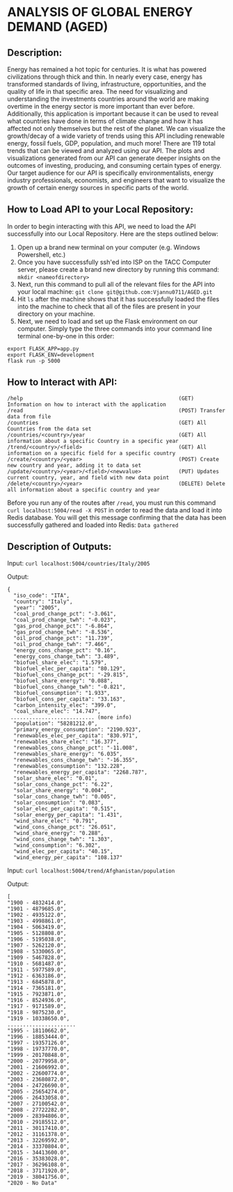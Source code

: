 # ANALYSIS OF GLOBAL ENERGY DEMAND (AGED)

## Description:
Energy has remained a hot topic for centuries. It is what has powered civilizations through thick and thin. In nearly every case, energy has transformed standards of living, infrastructure, opportunities, and the quality of life in that specific area. The need for visualizing and understanding the investments countries around the world are making overtime in the energy sector is more important than ever before. Additionally, this application is important because it can be used to reveal what countries have done in terms of climate change and how it has affected not only themselves but the rest of the planet. We can visualize the growth/decay of a wide variety of trends using this API including renewable energy, fossil fuels, GDP, population, and much more! There are 119 total trends that can be viewed and analyzed using our API. The plots and visualizations generated from our API can generate deeper insights on the outcomes of investing, producing, and consuming certain types of energy. Our target audience for our API is specifically environmentalists, energy industry professionals, economists, and engineers that want to visualize the growth of certain energy sources in specific parts of the world.

## How to Load API to your Local Repository:
In order to begin interacting with this API, we need to load the API successfully into our Local Repository. Here are the steps outlined below:
1) Open up a brand new terminal on your computer (e.g. Windows Powershell, etc.)
2) Once you have successfully ssh'ed into ISP on the TACC Computer server, please create a brand new directory by running this command: `mkdir <nameofdirectory>`
3) Next, run this command to pull all of the relevant files for the API into your local machine: `git clone git@github.com:Vjannu0711/AGED.git`
4) Hit `ls` after the machine shows that it has successfully loaded the files into the machine to check that all of the files are present in your directory on your machine.
5) Next, we need to load and set up the Flask environment on our computer. Simply type the three commands into your command line terminal one-by-one in this order:
```
export FLASK_APP=app.py
export FLASK_ENV=development
flask run -p 5000
```

## How to Interact with API:
```
/help                                                  (GET) Information on how to interact with the application
/read                                                  (POST) Transfer data from file
/countries                                             (GET) All Countries from the data set
/countries/<country>/year                              (GET) All information about a specific Country in a specific year
/trend/<country>/<field>                               (GET) All information on a specific field for a specific country
/create/<country>/<year>                               (POST) Create new country and year, adding it to data set
/update/<country>/<year>/<field>/<newvalue>            (PUT) Updates current country, year, and field with new data point
/delete/<country>/<year>                               (DELETE) Delete all information about a specific country and year
```

Before you run any of the routes after `/read`, you must run this command `curl localhost:5004/read -X POST` in order to read the data and load it into Redis database.
You will get this message confirming that the data has been successfully gathered and loaded into Redis: `Data gathered`

## Description of Outputs:

Input: `curl localhost:5004/countries/Italy/2005`

Output:
```
{
  "iso_code": "ITA",
  "country": "Italy",
  "year": "2005",
  "coal_prod_change_pct": "-3.061",
  "coal_prod_change_twh": "-0.023",
  "gas_prod_change_pct": "-6.864",
  "gas_prod_change_twh": "-8.536",
  "oil_prod_change_pct": "11.739",
  "oil_prod_change_twh": "7.466",
  "energy_cons_change_pct": "0.16",
  "energy_cons_change_twh": "3.489",
  "biofuel_share_elec": "1.579",
  "biofuel_elec_per_capita": "80.129",
  "biofuel_cons_change_pct": "-29.815",
  "biofuel_share_energy": "0.088",
  "biofuel_cons_change_twh": "-0.821",
  "biofuel_consumption": "1.933",
  "biofuel_cons_per_capita": "33.163",
  "carbon_intensity_elec": "399.0",
  "coal_share_elec": "14.747",
 ........................... (more info)
  "population": "58281212.0",
  "primary_energy_consumption": "2190.923",
  "renewables_elec_per_capita": "830.971",
  "renewables_share_elec": "16.377",
  "renewables_cons_change_pct": "-11.008",
  "renewables_share_energy": "6.035",
  "renewables_cons_change_twh": "-16.355",
  "renewables_consumption": "132.228",
  "renewables_energy_per_capita": "2268.787",
  "solar_share_elec": "0.01",
  "solar_cons_change_pct": "6.22",
  "solar_share_energy": "0.004",
  "solar_cons_change_twh": "0.005",
  "solar_consumption": "0.083",
  "solar_elec_per_capita": "0.515",
  "solar_energy_per_capita": "1.431",
  "wind_share_elec": "0.791",
  "wind_cons_change_pct": "26.051",
  "wind_share_energy": "0.288",
  "wind_cons_change_twh": "1.303",
  "wind_consumption": "6.302",
  "wind_elec_per_capita": "40.15",
  "wind_energy_per_capita": "108.137"
  ```
  
  Input: `curl localhost:5004/trend/Afghanistan/population`
  
  Output:
  ```
  [
  "1900 - 4832414.0",
  "1901 - 4879685.0",
  "1902 - 4935122.0",
  "1903 - 4998861.0",
  "1904 - 5063419.0",
  "1905 - 5128808.0",
  "1906 - 5195038.0",
  "1907 - 5262120.0",
  "1908 - 5330065.0",
  "1909 - 5467828.0",
  "1910 - 5681487.0",
  "1911 - 5977589.0",
  "1912 - 6363186.0",
  "1913 - 6845878.0",
  "1914 - 7365181.0",
  "1915 - 7923871.0",
  "1916 - 8524936.0",
  "1917 - 9171589.0",
  "1918 - 9875230.0",
  "1919 - 10338650.0",
......................
  "1995 - 18110662.0",
  "1996 - 18853444.0",
  "1997 - 19357126.0",
  "1998 - 19737770.0",
  "1999 - 20170848.0",
  "2000 - 20779958.0",
  "2001 - 21606992.0",
  "2002 - 22600774.0",
  "2003 - 23680872.0",
  "2004 - 24726690.0",
  "2005 - 25654274.0",
  "2006 - 26433058.0",
  "2007 - 27100542.0",
  "2008 - 27722282.0",
  "2009 - 28394806.0",
  "2010 - 29185512.0",
  "2011 - 30117410.0",
  "2012 - 31161378.0",
  "2013 - 32269592.0",
  "2014 - 33370804.0",
  "2015 - 34413600.0",
  "2016 - 35383028.0",
  "2017 - 36296108.0",
  "2018 - 37171920.0",
  "2019 - 38041756.0",
  "2020 - No Data"
  ```
